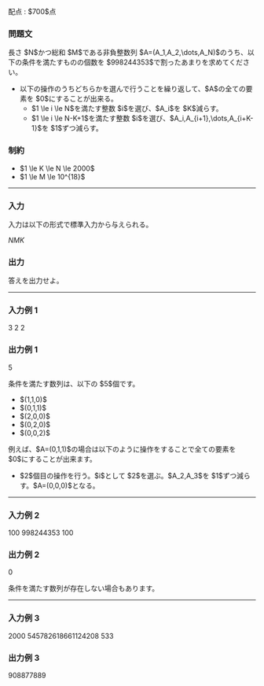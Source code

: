 
<div>

<span>

<span>

<p>
配点 : $700$点
</p>

<div>

<section>

### **問題文**

<p>
長さ $N$かつ総和 $M$である非負整数列 $A=(A_1,A_2,\dots,A_N)$のうち、以下の条件を満たすものの個数を $998244353$で割ったあまりを求めてください。
</p>

<ul>

<li>
以下の操作のうちどちらかを選んで行うことを繰り返して、$A$の全ての要素を $0$にすることが出来る。
<ul>

<li>
$1 \le i \le N$を満たす整数 $i$を選び、$A_i$を $K$減らす。
</li>

<li>
$1 \le i \le N-K+1$を満たす整数 $i$を選び、$A_i,A_{i+1},\dots,A_{i+K-1}$を $1$ずつ減らす。
</li>

</ul>

</li>

</ul>

</section>

</div>

<div>

<section>

### **制約**

<ul>

<li>
$1 \le K \le N \le 2000$
</li>

<li>
$1 \le M \le 10^{18}$
</li>

</ul>

</section>

</div>

---

<div>

<div>

<section>

### **入力**

<p>
入力は以下の形式で標準入力から与えられる。
</p>

<div>

$N$$M$$K$
</div>

</section>

</div>

<div>

<section>

### **出力**

<p>
答えを出力せよ。
</p>

</section>

</div>

</div>

---

<div>

<section>

### **入力例 1**

<div>

3 2 2

</div>

</section>

</div>

<div>

<section>

### **出力例 1**

<div>

5

</div>

<p>
条件を満たす数列は、以下の $5$個です。
</p>

<ul>

<li>
$(1,1,0)$
</li>

<li>
$(0,1,1)$
</li>

<li>
$(2,0,0)$
</li>

<li>
$(0,2,0)$
</li>

<li>
$(0,0,2)$
</li>

</ul>

<p>
例えば、$A=(0,1,1)$の場合は以下のように操作をすることで全ての要素を $0$にすることが出来ます。
</p>

<ul>

<li>
$2$個目の操作を行う。$i$として $2$を選ぶ。$A_2,A_3$を $1$ずつ減らす。$A=(0,0,0)$となる。
</li>

</ul>

</section>

</div>

---

<div>

<section>

### **入力例 2**

<div>

100 998244353 100

</div>

</section>

</div>

<div>

<section>

### **出力例 2**

<div>

0

</div>

<p>
条件を満たす数列が存在しない場合もあります。
</p>

</section>

</div>

---

<div>

<section>

### **入力例 3**

<div>

2000 545782618661124208 533

</div>

</section>

</div>

<div>

<section>

### **出力例 3**

<div>

908877889

</div>

</section>

</div>

</span>

</span>

</div>
